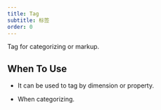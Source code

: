 ```yaml
---
title: Tag
subtitle: 标签
order: 0
---
```


Tag for categorizing or markup.

## When To Use

- It can be used to tag by dimension or property.

- When categorizing.

